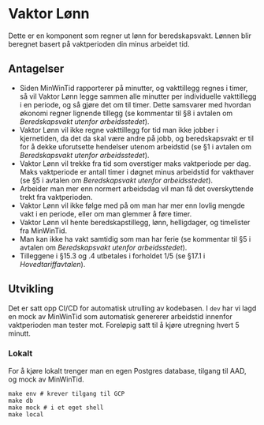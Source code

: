 # Vaktor Lønn

Dette er en komponent som regner ut lønn for beredskapsvakt. Lønnen blir beregnet basert på vaktperioden din minus
arbeidet tid.

## Antagelser

- Siden MinWinTid rapporterer på minutter, og vakttillegg regnes i timer, så vil Vaktor Lønn legge sammen alle minutter
  per individuelle vakttillegg i en periode, og så gjøre det om til timer. Dette samsvarer med hvordan økonomi regner
  lignende tillegg (se kommentar til §8 i avtalen om _Beredskapsvakt utenfor arbeidsstedet_).
- Vaktor Lønn vil ikke regne vakttillegg for tid man ikke jobber i kjernetiden, da det da skal være andre på jobb, og
  beredskapsvakt er til for å dekke uforutsette hendelser utenom arbeidstid (se §1 i avtalen om _Beredskapsvakt utenfor
  arbeidsstedet_).
- Vaktor Lønn vil trekke fra tid som overstiger maks vaktperiode per dag. Maks vaktperiode er antall timer i døgnet
  minus arbeidstid for vakthaver (se §5 i avtalen om _Beredskapsvakt utenfor arbeidsstedet_).
- Arbeider man mer enn normert arbeidsdag vil man få det overskyttende trekt fra vaktperioden.
- Vaktor Lønn vil ikke følge med på om man har mer enn lovlig mengde vakt i en periode, eller om man glemmer å føre
  timer.
- Vaktor Lønn vil hente beredskapstillegg, lønn, helligdager, og timelister fra MinWinTid.
- Man kan ikke ha vakt samtidig som man har ferie (se kommentar til §5 i avtalen om _Beredskapsvakt utenfor
  arbeidsstedet_).
- Tilleggene i §15.3 og .4 utbetales i forholdet 1/5 (se §17.1 i _Hovedtariffavtalen_).

## Utvikling

Det er satt opp CI/CD for automatisk utrulling av kodebasen. I `dev` har vi lagd en mock av MinWinTid som automatisk
genererer arbeidstid innenfor vaktperioden man tester mot. Foreløpig satt til å kjøre utregning hvert 5 minutt.

### Lokalt

For å kjøre lokalt trenger man en egen Postgres database, tilgang til AAD, og mock av MinWinTid.

```shell
make env # krever tilgang til GCP
make db
make mock # i et eget shell
make local
```